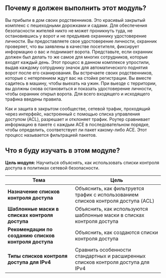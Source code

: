 <!-- 4.0.1 -->
##  Почему я должен выполнить этот модуль?

Вы прибыли в дом своих родственников. Это красивый закрытый комплекс с пешеходными дорожками и садами. Для обеспечения безопасности жителей никто не может проникнуть туда, не остановившись у ворот и не предъявив охраннику удостоверение личности. Вы предоставляете свое удостоверение личности, охранник проверяет, что вы заявлены в качестве посетителя, фиксирует информацию о вас и поднимает ворота. Представьте, если охранник должен был делать то же самое для многих сотрудников, которые входят каждый день. Этот процесс в данном комплексе упростили, выдав каждому сотруднику значок для автоматического поднятия ворот после его сканирования. Вы встречаете своих родственников, которые с нетерпением ждут вас на стойке регистрации. Вы вместе садитесь в машину, чтобы выехать на ужин. При выезде с территории, вы должны снова остановиться и показать удостоверение личности, чтобы охранник открыл ворота. Для всего входящего и исходящего трафика введены правила.

Как и защита в закрытом сообществе, сетевой трафик, проходящий через интерфейс, настроенный с помощью списка управления доступом (ACL), разрешает и отклоняет трафик. Роутер сравнивает информацию в пакете с каждым ACE в последовательном порядке, чтобы определить, соответствует ли пакет какому-либо ACE. Этот процесс называется фильтрацией пакетов.

<!-- 4.0.2 -->
##  Что я буду изучать в этом модуле?

**Цель модуля:** Научиться объяснять, как использовать списки контроля доступа в политиках сетевой безопасности.

| **Тема** | **Цель** |
| --- | --- |
| **Назначение списков контроля доступа** | Объяснить, как фильтруется трафик с использованием списков контроля доступа (ACL) |
| **Шаблонные маски в списках контроля доступа** | Объяснить, как используются шаблонные маски в списках контроля доступа |
| **Рекомендации по созданию списков контроля доступа** | Объяснить, как создаются списки контроля доступа |
| **Типы списков контроля доступа для IPv4** | Сравнить особенности стандартных и расширенных списков контроля доступа для IPv4 |

